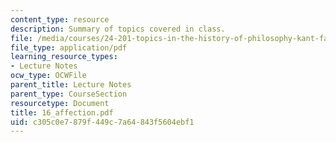 ```yaml
---
content_type: resource
description: Summary of topics covered in class.
file: /media/courses/24-201-topics-in-the-history-of-philosophy-kant-fall-2005/c305c0e7879f449c7a64843f5604ebf1_16_affection.pdf
file_type: application/pdf
learning_resource_types:
- Lecture Notes
ocw_type: OCWFile
parent_title: Lecture Notes
parent_type: CourseSection
resourcetype: Document
title: 16_affection.pdf
uid: c305c0e7-879f-449c-7a64-843f5604ebf1
---
```


